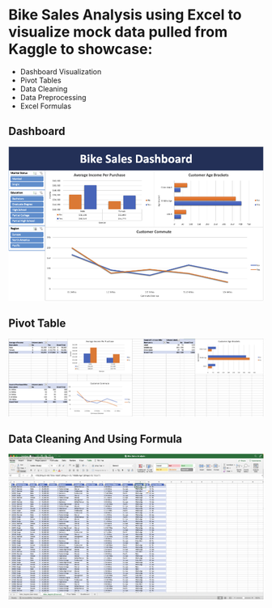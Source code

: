# Bike Sales Analysis using Excel to visualize mock data pulled from Kaggle to showcase:
* Dashboard Visualization
* Pivot Tables
* Data Cleaning
* Data Preprocessing
* Excel Formulas


## Dashboard
![Alt text](/images/Dashboard.png?raw=true)
## Pivot Table
![Alt text](/images/Pivot_Tables.png?raw=true)
## Data Cleaning And Using Formula
![Alt text](/images/Data_Cleaning_And_Formulas.png?raw=true)
